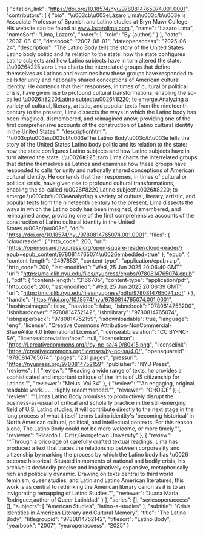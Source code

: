 {
   "citation_link": "https://doi.org/10.18574/nyu/9780814765074.001.0001",
   "contributors": [
     {
       "bio": "\u003cb\u003eLázaro Lima\u003c/b\u003e is Associate Professor of Spanish and Latino studies at Bryn Mawr College. His website can be found at www.lazarolima.com.",
       "name": "Lazaro Lima",
       "nameSort": "Lima, Lazaro",
       "order": 1,
       "role": "By (author)"
     }
   ],
   "date": "2007-08-01",
   "datebook": "2007-08-01",
   "dateopenaccess": "2025-06-24",
   "description": "The Latino Body tells the story of the United States Latino body politic and its relation to the state: how the state configures Latino subjects and how Latino subjects have in turn altered the state. L\u0026#225;zaro Lima charts the interrelated groups that define themselves as Latinos and examines how these groups have responded to calls for unity and nationally shared conceptions of American cultural identity. He contends that their responses, in times of cultural or political crisis, have given rise to profound cultural transformations, enabling the so-called \u0026#8220;Latino subject\u0026#8220; to emerge.Analyzing a variety of cultural, literary, artistic, and popular texts from the nineteenth century to the present, Lima dissects the ways in which the Latino body has been imagined, dismembered, and reimagined anew, providing one of the first comprehensive accounts of the construction of Latino cultural identity in the United States.",
   "descriptionhtml": "\u003cp\u003e\u003cb\u003eThe Latino Body\u003c/b\u003e tells the story of the United States Latino body politic and its relation to the state: how the state configures Latino subjects and how Latino subjects have in turn altered the state. L\u0026#225;zaro Lima charts the interrelated groups that define themselves as Latinos and examines how these groups have responded to calls for unity and nationally shared conceptions of American cultural identity. He contends that their responses, in times of cultural or political crisis, have given rise to profound cultural transformations, enabling the so-called \u0026#8220;Latino subject\u0026#8220; to emerge.\u003cbr\u003eAnalyzing a variety of cultural, literary, artistic, and popular texts from the nineteenth century to the present, Lima dissects the ways in which the Latino body has been imagined, dismembered, and reimagined anew, providing one of the first comprehensive accounts of the construction of Latino cultural identity in the United States.\u003c/p\u003e",
   "doi": "https://doi.org/10.18574/nyu/9780814765074.001.0001",
   "files": {
     "cloudreader": {
       "http_code": 200,
       "url": "https://opensquare.nyupress.org/open-square-reader/cloud-reader/?epub=epub_content/9780814765074\u0026embedded=true"
     },
     "epub": {
       "content-length": "2497853",
       "content-type": "application/epub+zip",
       "http_code": 200,
       "last-modified": "Wed, 25 Jun 2025 20:06:40 GMT",
       "url": "https://mc.dlib.nyu.edu/files/nyupress/epubs/9780814765074.epub"
     },
     "pdf": {
       "content-length": "3166705",
       "content-type": "application/pdf",
       "http_code": 200,
       "last-modified": "Wed, 25 Jun 2025 20:06:39 GMT",
       "url": "https://mc.dlib.nyu.edu/files/nyupress/pdfs/9780814765074.pdf"
     }
   },
   "handle": "https://doi.org/10.18574/nyu/9780814765074.001.0001",
   "hashiresimages": false,
   "hasvideo": false,
   "isbnebook": "9780814753200",
   "isbnhardcover": "9780814752142",
   "isbnlibrary": "9780814765074",
   "isbnpaperback": "9780814752159",
   "isdownloadable": true,
   "language": "eng",
   "license": "Creative Commons Attribution-NonCommercial-ShareAlike 4.0 International License",
   "licenseabbreviation": "CC BY-NC-SA",
   "licenseabbreviationfacet": null,
   "licenseicon": "https://i.creativecommons.org/l/by-nc-sa/4.0/80x15.png",
   "licenselink": "https://creativecommons.org/licenses/by-nc-sa/4.0/",
   "opensquareid": "9780814765074",
   "pages": "231 pages",
   "pressurl": "https://nyupress.org/9780814752159",
   "publisher": "NYU Press",
   "reviews": [
     {
       "review": "\"Reading a wide range of texts, he provides a sophisticated and important critique of the limits of US citizenship for Latinos.\"",
       "reviewer": "Melus, Vol.34"
     },
     {
       "review": "\"An engaging, original, readable work. . . . Highly recommended.\"",
       "reviewer": "CHOICE"
     },
     {
       "review": "\"Limas Latino Body promises to productively disrupt the business-as-usual of critical and scholarly practice in the still-emerging field of U.S. Latino studies; it will contribute directly to the next stage in the long process of what it itself terms Latino identity's 'becoming historical' in North American cultural, political, and intellectual contexts. For this reason alone, The Latino Body could not be more welcome, or more timely.\"",
       "reviewer": "Ricardo L. Ortiz,Georgetown University"
     },
     {
       "review": "\"Through a bricolage of carefully crafted textual readings, Lima has produced a text that traces the relationship between corporeality and citizenship by marking the process by which the Latino body has \u0026 become historical. Situated in moments of national and bodily crisis, his archive is decidedly precise and imaginatively expansive, metaphorically rich and politically dynamic. Drawing on texts central to third world feminism, queer studies, and Latin and Latino American literatures, this work is as central to rethinking the American literary canon as it is to an invigorating remapping of Latino Studies.\"",
       "reviewer": "Juana Maria Rodriguez,author of Queer Latinidad"
     }
   ],
   "series": [],
   "seriesopenaccess": [],
   "subjects": [
     "American Studies",
     "latino-a-studies"
   ],
   "subtitle": "Crisis Identities in American Literary and Cultural Memory",
   "title": "The Latino Body",
   "titlegroupid": "9780814752142",
   "titlesort": "Latino Body",
   "yearbook": "2007",
   "yearopenaccess": "2025"
 }
